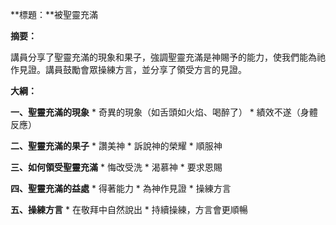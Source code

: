 **標題：**被聖靈充滿

**摘要：**

講員分享了聖靈充滿的現象和果子，強調聖靈充滿是神賜予的能力，使我們能為祂作見證。講員鼓勵會眾操練方言，並分享了領受方言的見證。

**大綱：**

**一、聖靈充滿的現象**
    * 奇異的現象（如舌頭如火焰、喝醉了）
    * 績效不遂（身體反應）

**二、聖靈充滿的果子**
    * 讚美神
    * 訴說神的榮耀
    * 順服神

**三、如何領受聖靈充滿**
    * 悔改受洗
    * 渴慕神
    * 要求恩賜

**四、聖靈充滿的益處**
    * 得著能力
    * 為神作見證
    * 操練方言

**五、操練方言**
    * 在敬拜中自然說出
    * 持續操練，方言會更順暢